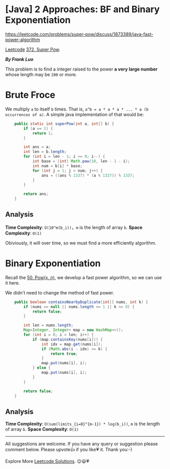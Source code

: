 # [Java] 2 Approaches: BF and Binary Exponentiation

https://leetcode.com/problems/super-pow/discuss/1873389/java-fast-power-algorithm

[Leetcode](https://leetcode.com/) [372. Super Pow](https://leetcode-cn.com/problems/super-pow/).

***By Frank Luo***

This problem is to find a integer raised to the power **a very large number** whose length may be `200` or more.

# Brute Froce

We multiply `a` to itself `b` times. That is, `a^b = a * a * a * ... * a (b occurrences of a)`. A simple java implementation of that would be:

```java
    public static int superPow(int a, int[] b) {
        if (a == 1) {
            return 1;
        }

        int ans = a;
        int len = b.length;
        for (int i = len - 1; i >= 0; i--) {
            int base = (int) Math.pow(10, len - 1 - i);
            int num = b[i] * base;
            for (int j = 1; j < num; j++) {
                ans = ((ans % 1337) * (a % 1337)) % 1337;
            }
        }

        return ans;
    }
```

## Analysis

**Time Complexity**: `O(10^m(b_i))`，`m` is the length of array `b`.
**Space Complexity**: `O(1)`

Obiviously, it will over time, so we must find a more efficiently algorithm.

# Binary Exponentiation

Recall the [50. Pow(x, n)](https://leetcode.com/problems/powx-n/), we develop a fast power algorithm, so we can use it here.

We didn't need to change the method of fast power.

```java
    public boolean containsNearbyDuplicate(int[] nums, int k) {
        if (nums == null || nums.length <= 1 || k <= 0) {
            return false;
        }

        int len = nums.length;
        Map<Integer, Integer> map = new HashMap<>();
        for (int i = 0; i < len; i++) {
            if (map.containsKey(nums[i])) {
                int idx = map.get(nums[i]);
                if (Math.abs(i - idx) <= k) {
                    return true;
                }
                map.put(nums[i], i);
            } else {
                map.put(nums[i], i);
            }
        }

        return false;
    }
```

## Analysis

**Time Complexity**: `O(sum(limits_{i=0}^{m-1}) * log(b_i))`, `m` is the length of array `b`.
**Space Complexity**: `O(1)`

------------

All suggestions are welcome. 
If you have any query or suggestion please comment below.
Please upvote👍 if you like💗 it. Thank you:-)

Explore More [Leetcode Solutions](https://leetcode.com/discuss/general-discussion/1868912/My-Leetcode-Solutions-All-In-One). 😉😃💗

